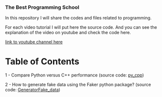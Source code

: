 ### The Best Programming School

In this repository I will share the codes and files related to programming.

For each video tutorial I will put here the source code. And you can see
the explanation of the video on youtube and check the code here.

[link to youtube channel here](https://www.youtube.com/channel/UC71fY0PA2e19d1OB1jOghRw/featured)

# Table of Contents

1 - Compare Python versus C++ performance (source code: [py_cpp](py_cpp))

2 - How to generate fake data using the Faker python package? (source code: [GeneratorFake_data](GeneratorFake_data))